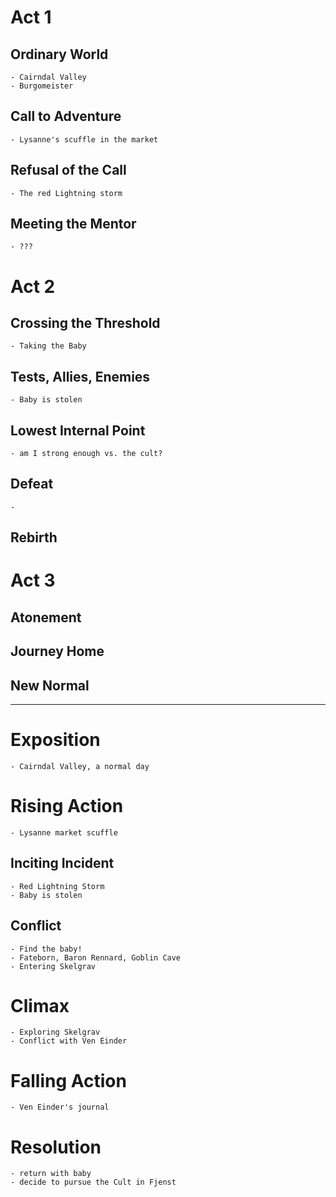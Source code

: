 # Act 1
## Ordinary World
    - Cairndal Valley
    - Burgomeister
## Call to Adventure
    - Lysanne's scuffle in the market
## Refusal of the Call
    - The red Lightning storm 
## Meeting the Mentor
    - ???

# Act 2
## Crossing the Threshold
    - Taking the Baby 
## Tests, Allies, Enemies
    - Baby is stolen 
## Lowest Internal Point
    - am I strong enough vs. the cult?  
## Defeat
    - 
## Rebirth

# Act 3
## Atonement
## Journey Home
## New Normal

-------------

# Exposition
    - Cairndal Valley, a normal day
# Rising Action
    - Lysanne market scuffle
## Inciting Incident
    - Red Lightning Storm
    - Baby is stolen 
## Conflict
    - Find the baby! 
    - Fateborn, Baron Rennard, Goblin Cave
    - Entering Skelgrav
# Climax
    - Exploring Skelgrav
    - Conflict with Ven Einder
# Falling Action
    - Ven Einder's journal 
# Resolution
    - return with baby 
    - decide to pursue the Cult in Fjenst 